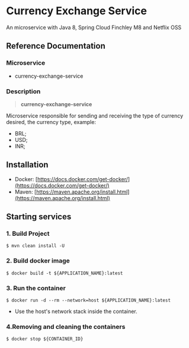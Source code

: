 
# Currency Exchange Service

An microservice with Java 8, Spring Cloud Finchley M8 and Netflix OSS

## Reference Documentation

### Microservice

-   currency-exchange-service

### Description

> **currency-exchange-service**

Microservice responsible for sending and receiving the type of currency desired, the currency type, example:

- BRL;
- USD;
- INR;


## Installation

-   Docker: [https://docs.docker.com/get-docker/](https://docs.docker.com/get-docker/)
-   Maven: [https://maven.apache.org/install.html](https://maven.apache.org/install.html)

## Starting services

### 1. Build Project

```
$ mvn clean install -U
```

### 2. Build docker image

```
$ docker build -t ${APPLICATION_NAME}:latest
```

### 3. Run the container

```
$ docker run -d --rm --network=host ${APPLICATION_NAME}:latest
```

-   Use the host's network stack inside the container.

### 4.Removing and cleaning the containers

```
$ docker stop ${CONTAINER_ID}
```
